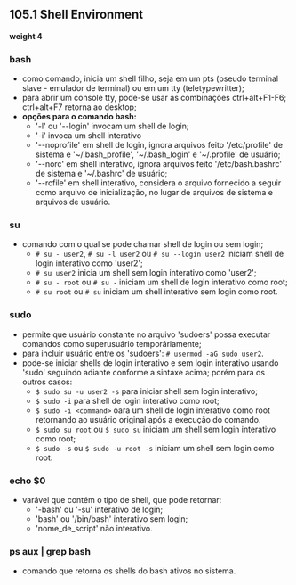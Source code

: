 ## 105.1 Shell Environment
__weight 4__


### bash
- como comando, inicia um shell filho, seja em um pts \(pseudo terminal slave - emulador de terminal) ou em um tty \(teletypewritter); 
- para abrir um console tty, pode-se usar as combinações ctrl+alt+F1-F6; ctrl+alt+F7 retorna ao desktop;
- __opções para o comando bash:__
	- '-l' ou '--login' invocam um shell de login;
	- '-i' invoca um shell interativo
	- '--noprofile' em shell de login, ignora arquivos feito '/etc/profile' de sistema e '~/.bash_profile', '~/.bash_login' e '~/.profile' de usuário;
	- '--norc' em shell interativo, ignora arquivos feito '/etc/bash.bashrc' de sistema e '~/.bashrc' de usuário;
	- '--rcfile' em shell interativo, considera o arquivo fornecido a seguir como arquivo de inicialização, no lugar de arquivos de sistema e arquivos de usuário.

### su
- comando com o qual se pode chamar shell de login ou sem login;
	- ```# su - user2```, ```# su -l user2``` ou ```# su --login user2``` iniciam shell de login interativo como 'user2';
	- ```# su user2``` inicia um shell sem login interativo como 'user2';
	- ```# su - root``` ou ```# su -``` iniciam um shell de login interativo como root;
	- ```# su root``` ou ```# su``` iniciam um shell interativo sem login como root.

### sudo 
- permite que usuário constante no arquivo 'sudoers' possa executar comandos como superusuário temporáriamente;
- para incluir usuário entre os 'sudoers': ```# usermod -aG sudo user2```.
- pode-se iniciar shells de login interativo e sem login interativo usando 'sudo' seguindo adiante conforme a sintaxe acima; porém para os outros casos:
	- ```$ sudo su -u user2 -s``` para iniciar shell sem login interativo;
	- ```$ sudo -i``` para shell de login interativo como root;
	- ```$ sudo -i <command>``` oara um shell de login interativo como root retornando ao usuário original após a execução do comando.
	- ```$ sudo su root``` ou ```$ sudo su``` iniciam um shell sem login interativo como root;
	- ```$ sudo -s``` ou ```$ sudo -u root -s``` iniciam um shell sem login como root.

### echo $0
- varável que contém o tipo de shell, que pode retornar:
	- '-bash' ou '-su' interativo de login;
	- 'bash' ou '/bin/bash' interativo sem login;
	- 'nome_de_script' não interativo.

### ps aux | grep bash
- comando que retorna os shells do bash ativos no sistema.
